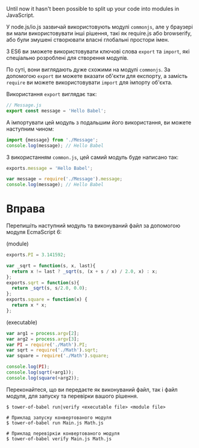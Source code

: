 Until now it hasn't been possible to split up your code into modules in JavaScript.

У node.js/io.js зазвичай використовують модулі `commonjs`, але у браузері ви мали використовувати інші рішення, такі як require.js або browserify, або були змушені створювати власні глобальні простори імен.

З ES6 ви зможете використовувати ключові слова `export` та `import`, які спеціально розроблені для створення модулів.

По суті, вони виглядають дуже схожими на модулі `commonjs`. За допомогою `export` ви можете вказати об'єкти для експорту, а замість `require` ви можете використовувати `import` для імпорту об'єкта.

Використання `export` виглядає так:

```javascript
// Message.js
export const message = 'Hello Babel';
```

А імпортувати цей модуль з подальшим його використання, ви можете наступним чином:

```javascript
import {message} from './Message';
console.log(message); // Hello Babel
```

З використанням `common.js`, цей самий модуль буде написано так:

```javascript
exports.message = 'Hello Babel';
```

```javascript
var message = require('./Message').message;
console.log(message); // Hello Babel
```

# Вправа

Перепишіть наступний модуль та виконуваний файл за допомогою модуля EcmaScript 6:

(module)
```javascript
exports.PI = 3.141592;

var _sqrt = function(s, x, last){
  return x != last ? _sqrt(s, (x + s / x) / 2.0, x) : x;
};
exports.sqrt = function(s){
  return _sqrt(s, s/2.0, 0.0);
};
exports.square = function(x) {
  return x * x;
};
```

(executable)
```javascript
var arg1 = process.argv[2];
var arg2 = process.argv[3];
var PI = require('./Math').PI;
var sqrt = require('./Math').sqrt;
var square = require('./Math').square;

console.log(PI);
console.log(sqrt(+arg1));
console.log(square(+arg2));
```

Переконайтеся, що ви передаєте як виконуваний файл, так і файл модуля, для запуску та перевірки вашого рішення.

```
$ tower-of-babel run|verify <executable file> <module file>

# Приклад запуску конвертованого модуля
$ tower-of-babel run Main.js Math.js

# Приклад перевіркіи конвертованого модуля
$ tower-of-babel verify Main.js Math.js
```
